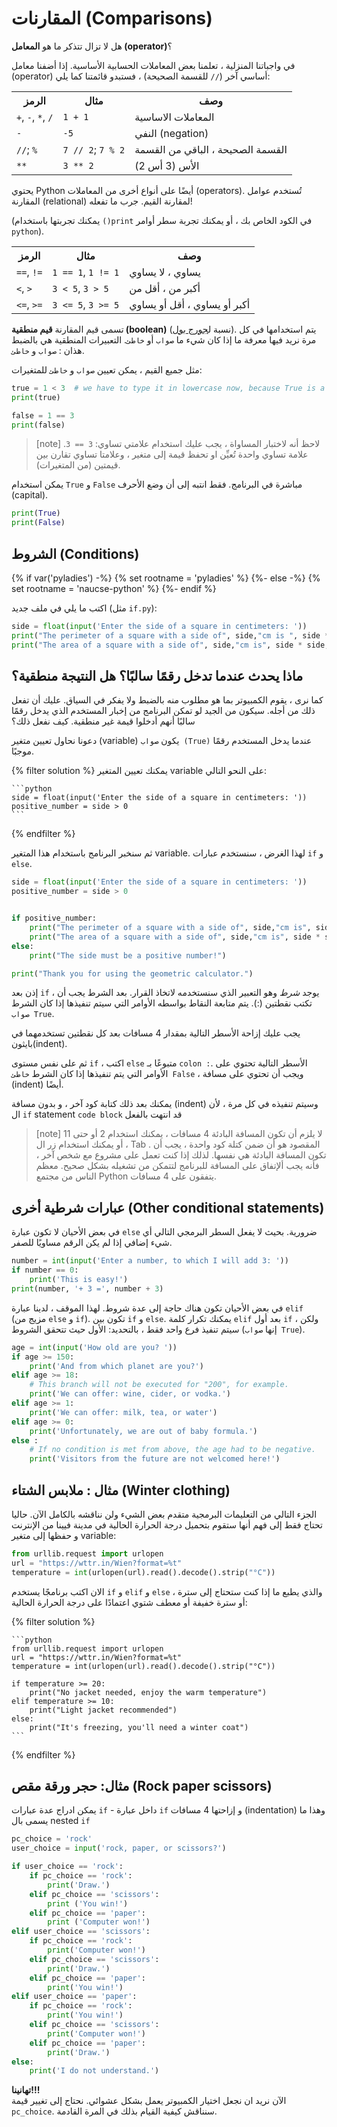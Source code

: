 # المقارنات (Comparisons)

هل لا تزال تتذكر ما هو **المعامل (operator)**؟

في واجباتنا المنزلية ، تعلمنا بعض المعاملات الحسابية الأساسية.
إذا أضفنا معامل (operator) أساسي آخر (`//` للقسمة الصحيحة) ، فستبدو قائمتنا كما يلي:

<table class="table">
    <tr>
        <th>الرمز</th>
        <th>مثال</th>
        <th>وصف</th>
    </tr>
    <tr>
        <td><code>+</code>, <code>-</code>, <code>*</code>, <code>/</code></td>
        <td><code>1 + 1</code></td>
        <td>المعاملات الاساسية</td>
    </tr>
    <tr>
        <td><code>-</code></td>
        <td><code>-5</code></td>
        <td>النفي (negation)</td>
    </tr>
    <tr>
        <td><code>//</code>; <code>%</code></td>
        <td><code>7 // 2</code>; <code>7 % 2</code></td>
        <td>القسمة الصحيحة ، الباقي من القسمة</td>
    </tr>
    <tr>
        <td><code>**</code></td>
        <td><code>3 ** 2</code></td>
        <td>الأس (3 أس 2)</td>
    </tr>
</table>

يحتوي Python أيضًا على أنواع أخرى من المعاملات (operators). تُستخدم عوامل المقارنة (relational) لمقارنة القيم.
جرب ما تفعله!

(يمكنك تجربتها باستخدام `()print` في الكود الخاص بك ،
أو يمكنك تجربة سطر أوامر `python`).

<table class="table">
    <tr>
        <th>الرمز</th>
        <th>مثال</th>
        <th>وصف</th>
    </tr>
    <tr>
        <td><code>==</code>, <code>!=</code></td>
        <td><code>1 == 1</code>, <code>1 != 1</code></td>
        <td>يساوي ، لا يساوي</td>
    </tr>
    <tr>
        <td><code>&lt;</code>, <code>&gt;</code></td>
        <td><code>3 &lt; 5</code>, <code>3 &gt; 5</code></td>
        <td>أكبر من ، أقل من</td>
    </tr>
    <tr>
        <td><code>&lt;=</code>, <code>&gt;=</code></td>
        <td><code>3 &lt;= 5</code>, <code>3 &gt;= 5</code></td>
        <td>أكبر أو يساوي ، أقل أو يساوي</td>
    </tr>
</table>

تسمى قيم المقارنة **قيم منطقية (boolean)**
(نسبة ل[جورج بول](http://en.wikipedia.org/wiki/George_Boole)).
يتم استخدامها في كل مرة نريد فيها معرفة ما إذا كان شيء ما `صواب` أو `خاطئ`.
التعبيرات المنطقية هي بالضبط هذان : `صواب` و `خاطئ`.

مثل جميع القيم ، يمكن تعيين `صواب` و `خاطئ` للمتغيرات:

```python
true = 1 < 3  # we have to type it in lowercase now, because True is a reserved word in Python
print(true)

false = 1 == 3
print(false)
```

> [note]
> لاحظ أنه لاختبار المساواة ، يجب عليك استخدام علامتي تساوي: `3 == 3`.
> علامة تساوي واحدة تُعيِّن او تحفظ قيمة إلى متغير ، وعلامتا تساوي
> تقارن بين قيمتين (من المتغيرات).

يمكن استخدام <code>True</code> و <code>False</code>
مباشرة في البرنامج.
فقط انتبه إلى أن وضع الأحرف (capital).

```python
print(True)
print(False)
```

## الشروط (Conditions)



{% if var('pyladies') -%}
{% set rootname = 'pyladies' %}
{%- else -%}
{% set rootname = 'naucse-python' %}
{%- endif %}

اكتب ما يلي في ملف جديد (مثل `if.py`):

```python
side = float(input('Enter the side of a square in centimeters: '))
print("The perimeter of a square with a side of", side,"cm is ", side * 4,"cm.")
print("The area of a square with a side of", side,"cm is", side * side, "cm2.")
```

## ماذا يحدث عندما تدخل رقمًا سالبًا؟ هل النتيجة منطقية؟

كما نرى ، يقوم الكمبيوتر بما هو مطلوب منه بالضبط ولا يفكر في السياق. عليك أن تفعل ذلك من أجله.
سيكون من الجيد لو تمكن البرنامج من إخبار المستخدم الذي يدخل
رقمًا سالبًا أنهم أدخلوا قيمة غير منطقية.
كيف نفعل ذلك؟

دعونا نحاول تعيين متغير (variable) يكون `صواب (True)` عندما يدخل المستخدم رقمًا موجبًا.

{% filter solution %}
    يمكنك تعيين المتغير variable على النحو التالي:

    ```python
    side = float(input('Enter the side of a square in centimeters: '))
    positive_number = side > 0
    ```
{% endfilter %}

ثم سنخبر البرنامج باستخدام هذا المتغير variable.
لهذا الغرض ، سنستخدم عبارات `if` و `else`.


```python
side = float(input('Enter the side of a square in centimeters: '))
positive_number = side > 0


if positive_number:
    print("The perimeter of a square with a side of", side,"cm is", side * 4,"cm.")
    print("The area of a square with a side of", side,"cm is", side * side, "cm2.")
else:
    print("The side must be a positive number!")

print("Thank you for using the geometric calculator.")

```

إذن بعد `if` ، يوجد *شرط* وهو
التعبير الذي سنستخدمه لاتخاذ القرار.
بعد الشرط يجب أن تكتب نقطتين (:).
يتم متابعة النقاط بواسطه الأوامر التي سيتم تنفيذها إذا كان الشرط `صواب True`.

يجب عليك إزاحة الأسطر التالية بمقدار 4 مسافات بعد كل نقطتين تستخدمهما في بايثون(indent). 

ثم على نفس مستوى `if` ، اكتب `else` متبوعًا بـ `colon :`. الأسطر التالية
تحتوي على الأوامر التي يتم تنفيذها إذا كان الشرط `خاطئ False` ، ويجب أن تحتوي على مسافة (indent) أيضًا. <br>

يمكنك بعد ذلك كتابة كود آخر ، و بدون مسافة (indent) وسيتم تنفيذه في كل مرة ، لأن
ال `if` statement `code block` قد انتهت بالفعل

> [note]
> لا يلزم أن تكون المسافة البادئة 4 مسافات ، يمكنك استخدام
> 2 أو حتى 11 ، أو يمكنك استخدام زر ال Tab . المقصود هو أن
> ضمن كتلة كود واحدة ، يجب أن تكون المسافة البادئة هي نفسها.
> لذلك إذا كنت تعمل على مشروع مع شخص آخر ، فأنه
> يجب ألإتفاق على المسافة للبرنامج
> لتتمكن من تشغيله بشكل صحيح. معظم الناس
> من مجتمع Python يتفقون على 4 مسافات.

## عبارات شرطية أخرى (Other conditional statements)

في بعض الأحيان لا تكون عبارة `else` ضرورية.
بحيث لا يفعل السطر البرمجي التالي أي شيء إضافي إذا لم يكن الرقم مساويًا للصفر.

```python
number = int(input('Enter a number, to which I will add 3: '))
if number == 0:
    print('This is easy!')
print(number, '+ 3 =', number + 3)
```

في بعض الأحيان تكون هناك حاجة إلى عدة شروط. لهذا الموقف ، لدينا عبارة `elif`
(مزيج من `else` و `if`). تكون بين `if` و `else`.
يمكنك تكرار كلمة `elif` بعد أول `if` ، ولكن
سيتم تنفيذ فرع واحد فقط ، بالتحديد: الأول
حيث تتحقق الشروط (إنها `صواب True`).


```python
age = int(input('How old are you? '))
if age >= 150:
    print('And from which planet are you?')
elif age >= 18:
    # This branch will not be executed for "200", for example.
    print('We can offer: wine, cider, or vodka.')
elif age >= 1:
    print('We can offer: milk, tea, or water')
elif age >= 0:
    print('Unfortunately, we are out of baby formula.')
else :
    # If no condition is met from above, the age had to be negative.
    print('Visitors from the future are not welcomed here!')
```

## مثال : ملابس الشتاء (Winter clothing)

الجزء التالي من التعليمات البرمجية متقدم بعض الشيء ولن نناقشه بالكامل الآن. حاليا تحتاج فقط إلى فهم أنها ستقوم بتحميل درجة الحرارة الحالية في مدينة فيينا من الإنترنت و حفظها إلى متغير variable:

```python
from urllib.request import urlopen
url = "https://wttr.in/Wien?format=%t"
temperature = int(urlopen(url).read().decode().strip("°C"))
```

الان اكتب برنامجًا يستخدم `if` و `elif` و `else` والذي يطبع ما إذا كنت ستحتاج إلى سترة ، أو سترة خفيفة أو معطف شتوي اعتمادًا على درجة الحرارة الحالية:

{% filter solution %}

    ```python
    from urllib.request import urlopen
    url = "https://wttr.in/Wien?format=%t"
    temperature = int(urlopen(url).read().decode().strip("°C"))

    if temperature >= 20:
        print("No jacket needed, enjoy the warm temperature")
    elif temperature >= 10:
        print("Light jacket recommended")
    else:
        print("It's freezing, you'll need a winter coat")
    ```
{% endfilter %}


## مثال: حجر ورقة مقص (Rock paper scissors)

يمكن ادراج عدة عبارات `if` - داخل عبارة `if` و إزاحتها 4 مسافات (indentation)
وهذا ما يسمى بال nested `if`


```python
pc_choice = 'rock'
user_choice = input('rock, paper, or scissors?')

if user_choice == 'rock':
    if pc_choice == 'rock':
        print('Draw.')
    elif pc_choice == 'scissors':
        print ('You win!')
    elif pc_choice == 'paper':
        print ('Computer won!')
elif user_choice == 'scissors':
    if pc_choice == 'rock':
        print('Computer won!')
    elif pc_choice == 'scissors':
        print('Draw.')
    elif pc_choice == 'paper':
        print('You win!')
elif user_choice == 'paper':
    if pc_choice == 'rock':
        print('You win!')
    elif pc_choice == 'scissors':
        print('Computer won!')
    elif pc_choice == 'paper':
        print('Draw.')
else:
    print('I do not understand.')

```

**تهانينا!!!** <br>
الآن نريد ان نجعل اختيار الكمبيوتر يعمل بشكل عشوائي. نحتاج إلى تغيير قيمة `pc_choice`. سنناقش كيفية القيام بذلك في المرة القادمة.
